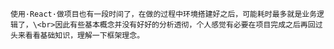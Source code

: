     使用·React·做项目也有一段时间了，在做的过程中环境搭建好之后，可能耗时最多就是业务逻辑了，\<br>因此有些基本概念并没有好好的分析透彻，个人感觉有必要在项目完成之后再回过头来看看基础知识，理解一下框架理念。
